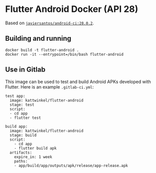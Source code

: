 # Flutter Android Docker (API 28)

Based on [`javiersantos/android-ci:28.0.2`](https://github.com/javiersantos/android-ci/).

## Building and running

```
docker build -t flutter-android .
docker run -it --entrypoint=/bin/bash flutter-android
```

## Use in Gitlab

This image can be used to test and build Android APKs developed with Flutter.
Here is an example `.gitlab-ci.yml`:

```
test app:
  image: kattwinkel/flutter-android
  stage: test
  script:
  - cd app
  - flutter test

build app:
  image: kattwinkel/flutter-android
  stage: build
  script:
    - cd app
    - flutter build apk
  artifacts:
    expire_in: 1 week
    paths:
    - app/build/app/outputs/apk/release/app-release.apk
```
